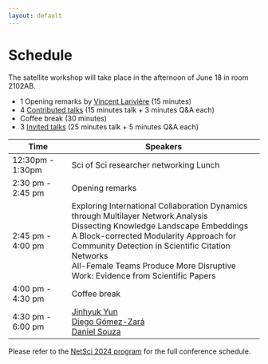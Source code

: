```yaml
---
layout: default
---
```


# Schedule

The satellite workshop will take place in the afternoon of June 18 in room 2102AB. 

- 1 Opening remarks by [Vincent Larivière](https://unesco.ebsi.umontreal.ca/en/vincent-lariviere/) (15 minutes)
- 4 [Contributed talks](https://netscisci.github.io/papers) (15 minutes talk + 3 minutes Q&A each)
- Coffee break (30 minutes)
- 3 [Invited talks](https://netscisci.github.io/speakers) (25 minutes talk + 5 minutes Q&A each)

| Time      | Speakers |
| ----------- | ----------- |
| 12:30pm - 1:30pm | Sci of Sci researcher networking Lunch |
| 2:30 pm - 2:45 pm   | Opening remarks |
| 2:45 pm - 4:00 pm   | Exploring International Collaboration Dynamics through Multilayer Network Analysis <br/> Dissecting Knowledge Landscape Embeddings<br/> A Block-corrected Modularity Approach for Community Detection in Scientific Citation Networks <br/> All-Female Teams Produce More Disruptive Work: Evidence from Scientific Papers |
| 4:00 pm - 4:30 pm | Coffee break        |
| 4:30 pm - 6:00 pm | [Jinhyuk Yun](https://bluekura.github.io/) <br> [Diego Gómez-Zará](https://www.dgomezara.cl/) <br> [Daniel Souza](https://www.som.polimi.it/professor/de-souza-daniel-fernando/)      |


Please refer to the [NetSci 2024 program](https://netsci2024.com/en) for the full conference schedule. 
